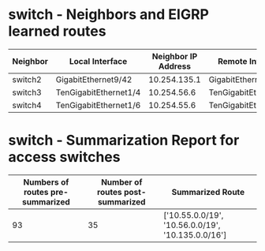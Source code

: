 # switch - Neighbors and EIGRP learned routes

| Neighbor | Local Interface | Neighbor IP Address | Remote Interface | Summary Routes |
| -------- | --------------- | ------------------- | ---------------- | -------------- |
| switch2 | GigabitEthernet9/42 | 10.254.135.1 | GigabitEthernet1/1 | [u'10.135.0.0/16'] |
| switch3 | TenGigabitEthernet1/4 | 10.254.56.6 | TenGigabitEthernet5/1 | [u'10.56.0.0/19'] |
| switch4 | TenGigabitEthernet1/6 | 10.254.55.6 | TenGigabitEthernet7/1 | [u'10.55.0.0/19'] |

# switch - Summarization Report for access switches
| Numbers of routes pre-summarized | Number of routes post-summarized | Summarized Route |
| -------- | --------------- | ------------------- |
| 93 | 35 | ['10.55.0.0/19', '10.56.0.0/19', '10.135.0.0/16'] |